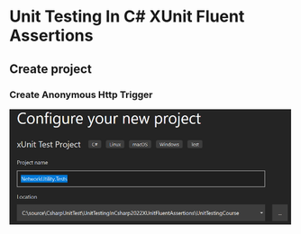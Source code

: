 # Unit Testing In C# XUnit Fluent Assertions

## Create project

### Create Anonymous Http Trigger

<img src="/pictures/create_project.png" title="create project"  width="500">

